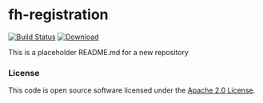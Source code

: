 
# fh-registration

[![Build Status](https://travis-ci.org/hmrc/fh-registration.svg?branch=master)](https://travis-ci.org/hmrc/fh-registration) [ ![Download](https://api.bintray.com/packages/hmrc/releases/fh-registration/images/download.svg) ](https://bintray.com/hmrc/releases/fh-registration/_latestVersion)

This is a placeholder README.md for a new repository

### License

This code is open source software licensed under the [Apache 2.0 License]("http://www.apache.org/licenses/LICENSE-2.0.html").
    